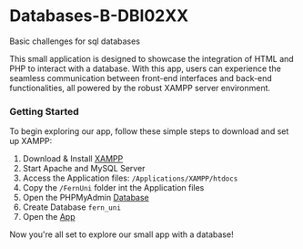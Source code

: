 # Databases-B-DBI02XX
Basic challenges for sql databases

This small application is designed to showcase the integration of HTML and PHP to interact with a database. 
With this app, users can experience the seamless communication between front-end interfaces and back-end functionalities, 
all powered by the robust XAMPP server environment.

### Getting Started
To begin exploring our app, follow these simple steps to download and set up XAMPP:
1. Download & Install [XAMPP](https://www.apachefriends.org/download.html)
2. Start Apache and MySQL Server
3. Access the Application files: `/Applications/XAMPP/htdocs`
4. Copy the `/FernUni` folder int the Application files 
5. Open the PHPMyAdmin [Database](http://localhost/phpmyadmin/index.php)
6. Create Database `fern_uni`
6. Open the [App](http://localhost/FernUni/todo.php)

Now you're all set to explore our small app with a database! 
